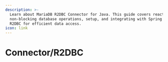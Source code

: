 ```yaml
---
description: >-
  Learn about MariaDB R2DBC Connector for Java. This guide covers reactive,
  non-blocking database operations, setup, and integrating with Spring Data
  R2DBC for efficient data access.
icon: link
---
```


# Connector/R2DBC

